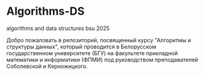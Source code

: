 # Algorithms-DS
algorithms and data structures bsu 2025

Добро пожаловать в репозиторий, посвященный курсу "Алгоритмы и структуры данных", который проводится в Белорусском государственном университете (БГУ) на факультете прикладной математики и информатики (ФПМИ) под руководством преподавателей Соболевской и Керножицкого.
